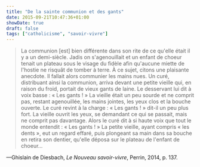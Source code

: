 ```yaml
---
title: "De la sainte communion et des gants"
date: 2015-09-21T10:47:36+01:00
showDate: true
draft: false
tags: ["catholicisme", "savoir-vivre"]
---
```


>La communion [est] bien différente dans son rite de ce qu'elle était il y a un demi-siècle. Jadis on s'agenouillait et un enfant de choeur tenait un plateau sous le visage du fidèle afin qu'aucune miette de l'hostie ne risquât de tomber à terre. À ce sujet, citons une plaisante anecdote. Il fallait alors communier les mains nues. Un curé, distribuant ainsi la communion, arriva devant une petite vieille qui, en raison du froid, portait de vieux gants de laine. Le desservant lui dit à voix basse : « Les gants ! » La vieille était un peu sourde et ne comprit pas, restant agenouillée, les mains jointes, les yeux clos et la bouche ouverte. Le curé revint à la charge : « Les gants ! » dit-il un peu plus fort. La vieille ouvrit les yeux, se demandant ce qui se passait, mais ne comprit pas davantage. Alors le curé dit à si haute voix que tout le monde entendit : « Les gants ! » La petite vieille, ayant compris « les dents », eut un regard effaré, puis plongeant sa main dans sa bouche en retira son dentier, qu'elle déposa sur le plateau de l'enfant de choeur...

—Ghislain de Diesbach, _Le Nouveau savoir-vivre_, Perrin, 2014, p. 137.